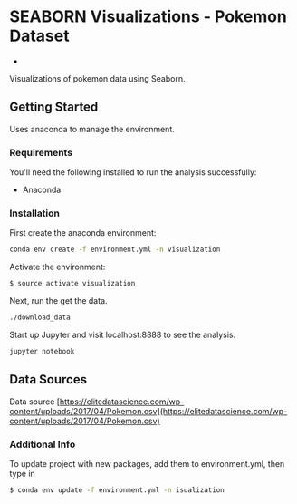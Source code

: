 # SEABORN Visualizations - Pokemon Dataset
-

Visualizations of pokemon data using Seaborn.



## Getting Started

Uses anaconda to manage the environment.

### Requirements

You'll need the following installed to run the analysis successfully:

* Anaconda

### Installation

First create the anaconda environment:

```bash
conda env create -f environment.yml -n visualization
```

Activate the environment:

```bash
$ source activate visualization
```

Next, run the get the data.

```bash
./download_data
```

Start up Jupyter and visit localhost:8888 to see the analysis.

```bash
jupyter notebook
```

## Data Sources

Data source [https://elitedatascience.com/wp-content/uploads/2017/04/Pokemon.csv](https://elitedatascience.com/wp-content/uploads/2017/04/Pokemon.csv)


### Additional Info

To update project with new packages, add them to environment.yml, then type in

```bash
$ conda env update -f environment.yml -n isualization
```
